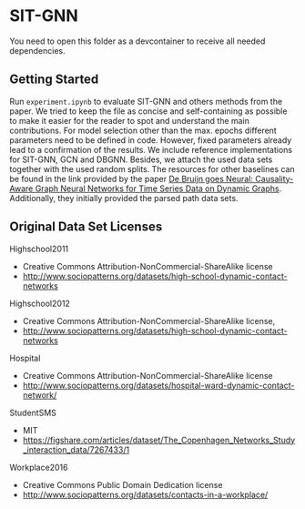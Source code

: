 # SIT-GNN

You need to open this folder as a devcontainer to receive all needed dependencies.

## Getting Started

Run `experiment.ipynb` to evaluate SIT-GNN and others methods from the paper.
We tried to keep the file as concise and self-containing as possible to make it easier for the reader to spot and understand the main contributions.
For model selection other than the max. epochs different parameters need to be defined in code. However, fixed parameters already lead to a confirmation of the results.
We include reference implementations for SIT-GNN, GCN and DBGNN.
Besides, we attach the used data sets together with the used random splits.
The resources for other baselines can be found in the link provided by the paper [De Bruijn goes Neural: Causality-Aware Graph Neural Networks for Time Series Data on Dynamic Graphs](https://openreview.net/pdf?id=Dbkqs1EhTr).
Additionally, they initially provided the parsed path data sets.

## Original Data Set Licenses

Highschool2011 
- Creative Commons Attribution-NonCommercial-ShareAlike license
- http://www.sociopatterns.org/datasets/high-school-dynamic-contact-networks

Highschool2012
- Creative Commons Attribution-NonCommercial-ShareAlike license, 
- http://www.sociopatterns.org/datasets/high-school-dynamic-contact-networks

Hospital
- Creative Commons Attribution-NonCommercial-ShareAlike license
- http://www.sociopatterns.org/datasets/hospital-ward-dynamic-contact-network/

StudentSMS
- MIT
- https://figshare.com/articles/dataset/The_Copenhagen_Networks_Study_interaction_data/7267433/1

Workplace2016
- Creative Commons Public Domain Dedication license
- http://www.sociopatterns.org/datasets/contacts-in-a-workplace/
